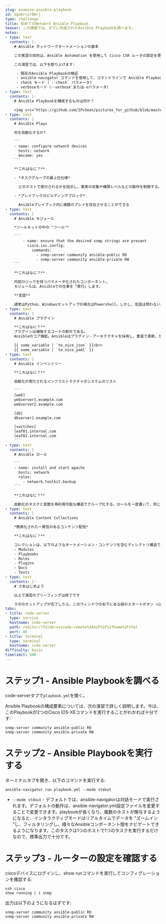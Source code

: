 ```yaml
---
slug: examine-ansible-playbook
id: bgakrcxr0mrj
type: challenge
title: 初めてのNetwork Ansible Playbook
teaser: この課題では、すでに作成されたAnsible Playbookを調べます。
notes:
- type: text
  contents: |-
    # Ansible ネットワークオートメーションの基本

    この実習の目的は、Ansible Automation を使用して Cisco CSR ルータの設定を更新することです。この実習では、Ansible Playbook は作成せず、提供されている既存のものを使用します。

    この演習では、以下を取り上げます:

     - 既存のAnsible Playbookの検証
     - ansible-navigator コマンドを使用して、コマンドラインで Ansible Playbook を実行する。
     - check モード (`--check` パラメータ)
     - verboseモード（--verbose`または-vパラメータ）
- type: text
  contents: |-
    # Ansible Playbookを構成するものは何か？

    <img src="https://github.com/IPvSean/pictures_for_github/blob/master/what_makes_up_playbook.png?raw=true">
- type: text
  contents: |
    # Ansible Plays

    何を自動化するか?

    ```
    - name: configure network devices
      hosts: network
      become: yes
    ```

    **これはなに？**

    - *タスクグループの最上位仕様*

      どのホストで実行されるかを指示し、事実の収集や権限レベルなどの動作を制御する。

    - *プレイブックのビルディングブロック*

      Ansibleプレイブック内に複数のプレイを存在させることができる
- type: text
  contents: |
    # Ansible モジュール

    *ツールキットの中の "ツール"*

    ```
        - name: ensure that the desired snmp strings are present
          cisco.ios.config:
            commands:
              - snmp-server community ansible-public RO
              - snmp-server community ansible-private RW
    ```

    **これはなに？**

    内部ロジックを持つパラメータ化されたコンポーネント。
    モジュールは、Ansibleでの仕事を「実行」します。

    **言語**

    通常はPython、Windowsセットアップの場合はPowershell。しかし、言語は問わない。
- type: text
  contents: |
    # Ansible プラグイン

    **これはなに？**
    プラグインは補強するコードの断片である。
    Ansibleのコア機能。Ansibleはプラグイン・アーキテクチャを採用し、豊富で柔軟、かつ拡張可能な機能セットを実現している。

    {{ some_variable | `to_nice_json` }}<br>
    {{ some_variable | `to_nice_yaml` }}
- type: text
  contents: |
    # Ansible インベントリー

    **これはなに？**

    自動化が実行されるインフラストラクチャのシステムのリスト

    ```
    [web]
    webserver1.example.com
    webserver2.example.com

    [db]
    dbserver1.example.com

    [switches]
    leaf01.internal.com
    leaf02.internal.com
    ```
- type: text
  contents: |
    # Ansible ロール

    ```
    - name: install and start apache
      hosts: network
      roles:
        - network.toolkit.backup
    ```

    **これはなに？**

    自動化のタスクと変数を再利用可能な構造でグループ化する。ロールを一度書いて、同じような課題を目の前にしている人たちと共有しよう。
- type: text
  contents: |
    # Ansible Content Collections

    *簡素化された一貫性のあるコンテンツ配信*

    **これはなに？**

    コレクションは、以下のようなオートメーション・コンテンツを含むディレクトリ構造である:
    - Modules
    - Playbooks
    - Roles
    - Plugins
    - Docs
    - Tests
- type: text
  contents: |-
    # さあはじめよう

    以上で演習のブリーフィングは終了です

    ラボのセットアップが完了したら、このウィンドウの右下にある緑のスタートボタン <img src="https://github.com/IPvSean/pictures_for_github/blob/master/start_button.png?raw=true" width="100px" align="left"> をクリックします。
tabs:
- title: code-server
  type: service
  hostname: code-server
  path: /editor/?folder=vscode-remote%3A%2F%2F%2fhome%2Frhel
  port: 80
- title: terminal
  type: terminal
  hostname: code-server
difficulty: basic
timelimit: 600
---
```

ステップ1 - Ansible Playbookを調べる
===

code-serverタブで`playbook.yml`を開く。

Ansible Playbookの構成要素については、次の演習で詳しく説明します。今は、このPlaybookが2つのCisco IOS-XEコマンドを実行することがわかれば十分です:

```
snmp-server community ansible-public RO
snmp-server community ansible-private RW
```

ステップ2 - Ansible Playbookを実行する
===
ターミナルタブを開き、以下のコマンドを実行する:

```
ansible-navigator run playbook.yml --mode stdout
```


- `--mode stdout` - デフォルトでは、ansible-navigatorは対話モードで実行されます。デフォルトの動作は、ansible-navigator.yml設定ファイルを変更することで変更できます。playbookが長くなり、複数のホストが関与するようになると、インタラクティブモードはリアルタイムでデータを "ズームイン "し、フィルタリングし、様々なAnsibleコンポーネント間をナビゲートできるようになります。このタスクは1つのホストで1つのタスクを実行するだけなので、標準出力で十分です。

ステップ3 - ルーターの設定を確認する
===

ciscoデバイスにログインし、show runコマンドを実行してコンフィグレーションを確認する:
```
ssh cisco
show running | i snmp
```
出力は以下のようになるはずです:
```
snmp-server community ansible-public RO
snmp-server community ansible-private RW
```

